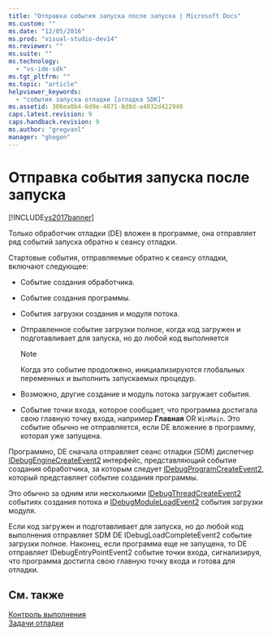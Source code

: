 ```yaml
---
title: "Отправка события запуска после запуска | Microsoft Docs"
ms.custom: ""
ms.date: "12/05/2016"
ms.prod: "visual-studio-dev14"
ms.reviewer: ""
ms.suite: ""
ms.technology: 
  - "vs-ide-sdk"
ms.tgt_pltfrm: ""
ms.topic: "article"
helpviewer_keywords: 
  - "события запуска отладки [отладка SDK]"
ms.assetid: 306ea0b4-6d9e-4871-8d8d-a4032d422940
caps.latest.revision: 9
caps.handback.revision: 9
ms.author: "gregvanl"
manager: "ghogen"
---
```

# Отправка события запуска после запуска
[!INCLUDE[vs2017banner](../../code-quality/includes/vs2017banner.md)]

Только обработчик отладки \(DE\) вложен в программе, она отправляет ряд событий запуска обратно к сеансу отладки.  
  
 Стартовые события, отправляемые обратно к сеансу отладки, включают следующее:  
  
-   Событие создания обработчика.  
  
-   Событие создания программы.  
  
-   События загрузки создания и модуля потока.  
  
-   Отправленное событие загрузки полное, когда код загружен и подготавливает для запуска, но до любой код выполняется  
  
    > [!NOTE]
    >  Когда это событие продолжено, инициализируются глобальных переменных и выполнить запускаемых процедур.  
  
-   Возможно, другие создание и модуль потока загружает события.  
  
-   Событие точки входа, которое сообщает, что программа достигала свою главную точку входа, например **Главная** OR  `WinMain`.  Это событие обычно не отправляется, если DE вложение в программу, которая уже запущена.  
  
 Программно, DE сначала отправляет сеанс отладки \(SDM\) диспетчер [IDebugEngineCreateEvent2](../../extensibility/debugger/reference/idebugenginecreateevent2.md) интерфейс, представляющий событие создания обработчика, за которым следует  [IDebugProgramCreateEvent2](../../extensibility/debugger/reference/idebugprogramcreateevent2.md), который представляет событие создания программы.  
  
 Это обычно за одним или несколькими [IDebugThreadCreateEvent2](../../extensibility/debugger/reference/idebugthreadcreateevent2.md) событиях создания потока и  [IDebugModuleLoadEvent2](../../extensibility/debugger/reference/idebugmoduleloadevent2.md) события загрузки модуля.  
  
 Если код загружен и подготавливает для запуска, но до любой код выполнения отправляет SDM DE IDebugLoadCompleteEvent2 событие загрузки полное.  Наконец, если программа еще не запущена, то DE отправляет IDebugEntryPointEvent2 событие точки входа, сигнализируя, что программа достигла свою главную точку входа и готова для отладки.  
  
## См. также  
 [Контроль выполнения](../../extensibility/debugger/control-of-execution.md)   
 [Задачи отладки](../../extensibility/debugger/debugging-tasks.md)
